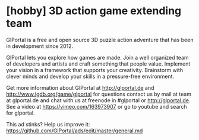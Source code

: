 # [hobby] 3D action game extending team

GlPortal is a free and open source 3D puzzle action adventure that has been in development since 2012.

GlPortal lets you explore how games are made. Join a well organized team of developers and artists and craft something that people value. Implement your vision in a framework that supports your creativity. Brainstorm with clever minds and develop your skills in a pressure-free environment.

Get more information about GlPortal at http://glportal.de and http://www.lgdb.org/game/glportal for questions contact us by mail at team at glportal.de and chat with us at freenode in #glportal or http://glportal.de. See a video at https://vimeo.com/163973907 or go to youtube and search for glportal.

This ad stinks? Help us improve it: https://github.com/GlPortal/ads/edit/master/general.md
